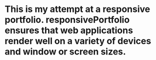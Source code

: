 # This is my attempt at a responsive portfolio. responsivePortfolio ensures that web applications render well on a variety of devices and window or screen sizes. 
